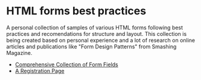 # HTML forms best practices
A personal collection of samples of various HTML forms following best practices and recomendations for structure and layout.
This collection is being created based on personal experience and a lot of research on online articles and publications like "Form Design Patterns" from Smashing Magazine.

- [Comprehensive Collection of Form Fields](forms)
- [A Registration Page](registration)
